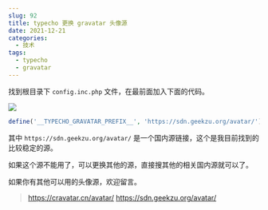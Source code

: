 ```yaml
---
slug: 92
title: typecho 更换 gravatar 头像源
date: 2021-12-21
categories: 
  - 技术
tags: 
  - typecho
  - gravatar
---
```



找到根目录下 `config.inc.php` 文件，在最前面加入下面的代码。



![](https://imgurl.zishu.me/images/old/2022/01/05/3e5e307b9fb3ba048fdc9f7b5351d7b9.png)

```php
define('__TYPECHO_GRAVATAR_PREFIX__', 'https://sdn.geekzu.org/avatar/');
```

其中 `https://sdn.geekzu.org/avatar/` 是一个国内源链接，这个是我目前找到的比较稳定的源。

如果这个源不能用了，可以更换其他的源，直接搜其他的相关国内源就可以了。

如果你有其他可以用的头像源，欢迎留言。

>https://cravatar.cn/avatar/
>https://sdn.geekzu.org/avatar/
